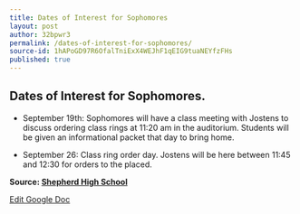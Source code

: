 ```yaml
---
title: Dates of Interest for Sophomores
layout: post
author: 32bpwr3
permalink: /dates-of-interest-for-sophomores/
source-id: 1hAPoGD97R6OfalTniExX4WEJhF1qEIG9tuaNEYfzFHs
published: true
---
```

## Dates of Interest for Sophomores.

* September 19th: Sophomores will have a class meeting with Jostens to discuss ordering class rings at 11:20 am in the auditorium. Students will be given an informational packet that day to bring home.

* September 26: Class ring order day. Jostens will be here between 11:45 and 12:30 for orders to the placed.

**Source: [Shepherd High School](https://www.facebook.com/shepherdmihs/posts/678899098971845)**

[Edit Google Doc](https://docs.google.com/document/d/1hAPoGD97R6OfalTniExX4WEJhF1qEIG9tuaNEYfzFHs/edit?usp=sharing)

